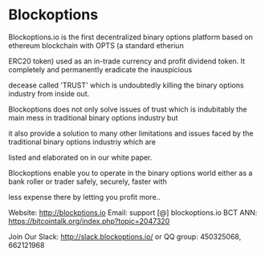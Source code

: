 # Blockoptions
Blockoptions.io is the first decentralized binary options platform based on ethereum blockchain with OPTS (a standard etheriun 

ERC20 token) used as an in-trade currency and profit dividend token. It completely and permanently eradicate the inauspicious 

decease called 'TRUST' which is undoubtedly killing the binary options industry from inside out.

Blockoptions does not only solve issues of trust which is indubitably the main mess in traditional binary options industry but 

it also provide a solution to many other limitations and issues faced by the traditional binary options industriy which are 

listed and elaborated on in our white paper.

Blockoptions enable you to operate in the binary options world either as a bank roller or trader safely, securely, faster with 

less expense there by letting you profit more..

Website: http://blockptions.io
Email: support [@] blockoptions.io
BCT ANN: https://bitcointalk.org/index.php?topic=2047320

Join Our Slack: http://slack.blockoptions.io/ or QQ group: 450325068, 662121968
